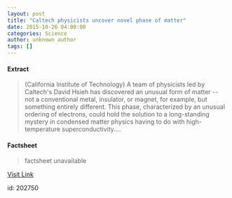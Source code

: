 ```yaml
---
layout: post
title: "Caltech physicists uncover novel phase of matter"
date: 2015-10-26 04:00:00
categories: Science
author: unknown author
tags: []
---
```



#### Extract
>(California Institute of Technology) A team of physicists led by Caltech's David Hsieh has discovered an unusual form of matter -- not a conventional metal, insulator, or magnet, for example, but something entirely different. This phase, characterized by an unusual ordering of electrons, could hold the solution to a long-standing mystery in condensed matter physics having to do with high-temperature superconductivity....

#### Factsheet
>factsheet unavailable

[Visit Link](http://www.eurekalert.org/pub_releases/2015-10/ciot-cpu102615.php)

id:  202750


